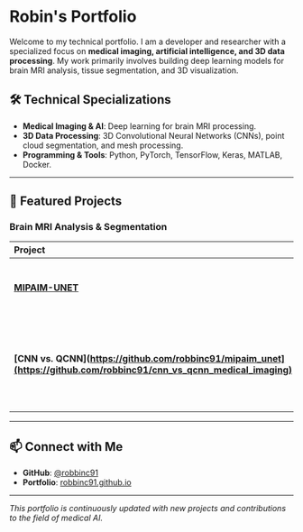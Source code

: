# Robin's Portfolio

Welcome to my technical portfolio. I am a developer and researcher with a specialized focus on **medical imaging, artificial intelligence, and 3D data processing**. My work primarily involves building deep learning models for brain MRI analysis, tissue segmentation, and 3D visualization.

## 🛠️ Technical Specializations

- **Medical Imaging & AI**: Deep learning for brain MRI processing.
- **3D Data Processing**: 3D Convolutional Neural Networks (CNNs), point cloud segmentation, and mesh processing.
- **Programming & Tools**: Python, PyTorch, TensorFlow, Keras, MATLAB, Docker.

---

## 🔬 Featured Projects
### Brain MRI Analysis & Segmentation

| Project | Description | Technologies |
| :--- | :--- | :--- |
| **[MIPAIM-UNET](https://github.com/robbinc91/mipaim_unet)** | Several applications of UNet for 3D brain MRI segmentation | Python, TensorFlow, Keras, 3D CNN |
| **[CNN vs. QCNN](https://github.com/robbinc91/mipaim_unet](https://github.com/robbinc91/cnn_vs_qcnn_medical_imaging)** | Comparison of UNet and Quaternion-based UNet (QCNN) for Medical Image Segmentation | Python, TensorFlow, Keras, 3D CNN |

---

## 📫 Connect with Me

- **GitHub**: [@robbinc91](https://github.com/robbinc91)
- **Portfolio**: [robbinc91.github.io](https://robbinc91.github.io)

---

*This portfolio is continuously updated with new projects and contributions to the field of medical AI.*
